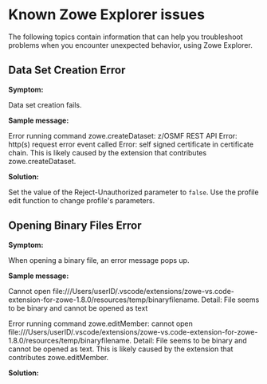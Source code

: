 # Known Zowe Explorer issues

The following topics contain information that can help you troubleshoot problems when you encounter unexpected behavior, using Zowe Explorer.

## Data Set Creation Error

**Symptom:**

Data set creation fails.

**Sample message:**

Error running command zowe.createDataset: z/OSMF REST API Error: http(s) request error event called Error: self signed certificate in certificate chain. This is likely caused by the extension that contributes zowe.createDataset.

**Solution:**

Set the value of the Reject-Unauthorized parameter to `false`. Use the profile edit function to change profile's parameters.

## Opening Binary Files Error

**Symptom:**

When opening a binary file, an error message pops up.

**Sample message:**

Cannot open
file:///Users/userID/.vscode/extensions/zowe-vs.code-extension-for-zowe-1.8.0/resources/temp/binaryfilename. Detail: File seems to be binary and cannot be opened as text

Error running command zowe.editMember: cannot open file:///Users/userID/.vscode/extensions/zowe-vs.code-extension-for-zowe-1.8.0/resources/temp/binaryfilename. Detail: File seems to be binary and cannot be opened as text. This is likely caused by the extension that contributes zowe.editMember.

**Solution:**

